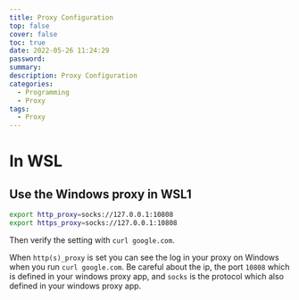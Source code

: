 ```yaml
---
title: Proxy Configuration
top: false
cover: false
toc: true
date: 2022-05-26 11:24:29
password:
summary:
description: Proxy Configuration
categories:
  - Programming
  - Proxy
tags:
  - Proxy
---
```


# In WSL

## Use the Windows proxy in WSL1

```bash
export http_proxy=socks://127.0.0.1:10808
export https_proxy=socks://127.0.0.1:10808
```

Then verify the setting with `curl google.com`.

When `http(s)_proxy` is set you can see the log in your proxy on Windows when
you run `curl google.com`. Be careful about the ip, the port `10808` which is
defined in your windows proxy app, and `socks` is the protocol which also
defined in your windows proxy app.
